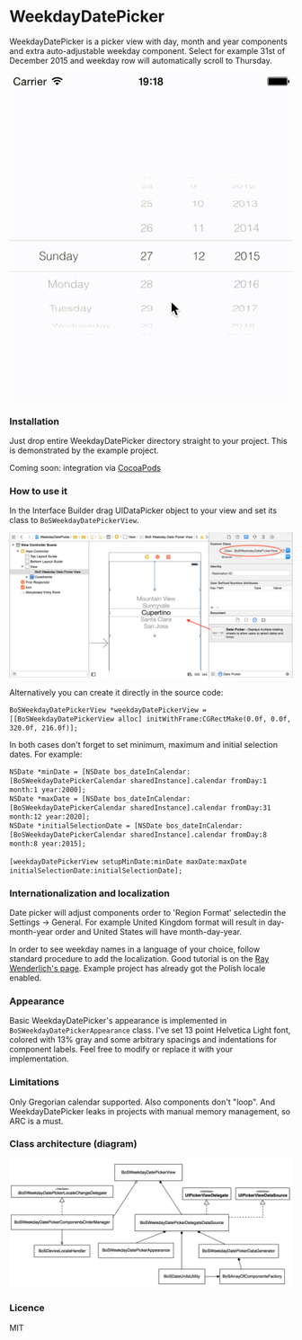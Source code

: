 # WeekdayDatePicker

WeekdayDatePicker is a picker view with day, month and year components and extra auto-adjustable weekday component. Select for example 31st of December 2015 and weekday row will automatically scroll to Thursday.

![WeekdayDatePicker demo](/ReadmeResources/weekdayDatePickerDemo.gif)

### Installation

Just drop entire WeekdayDatePicker directory straight to your project. This is demonstrated by the example project.

Coming soon: integration via [CocoaPods](https://cocoapods.org/)

### How to use it

In the Interface Builder drag UIDataPicker object to your view and set its class to `BoSWeekdayDatePickerView`. 

![Usage demonstration](/ReadmeResources/weekdateDatePickerUsage.png)

Alternatively you can create it directly in the source code:
```
BoSWeekdayDatePickerView *weekdayDatePickerView = [[BoSWeekdayDatePickerView alloc] initWithFrame:CGRectMake(0.0f, 0.0f, 320.0f, 216.0f)];
```

In both cases don't forget to set minimum, maximum and initial selection dates. For example:

```
NSDate *minDate = [NSDate bos_dateInCalendar:[BoSWeekdayDatePickerCalendar sharedInstance].calendar fromDay:1 month:1 year:2000];
NSDate *maxDate = [NSDate bos_dateInCalendar:[BoSWeekdayDatePickerCalendar sharedInstance].calendar fromDay:31 month:12 year:2020];
NSDate *initialSelectionDate = [NSDate bos_dateInCalendar:[BoSWeekdayDatePickerCalendar sharedInstance].calendar fromDay:8 month:8 year:2015];

[weekdayDatePickerView setupMinDate:minDate maxDate:maxDate initialSelectionDate:initialSelectionDate];
```

### Internationalization and localization

Date picker will adjust components order to 'Region Format' selectedin the Settings -> General. For example United Kingdom format will result in day-month-year order and United States will have month-day-year.

In order to see weekday names in a language of your choice, follow standard procedure to add the localization. Good tutorial is on the [Ray Wenderlich's page](http://www.raywenderlich.com/64401/internationalization-tutorial-for-ios-2014). Example project has already got the Polish locale enabled.

### Appearance

Basic WeekdayDatePicker's appearance is implemented in `BoSWeekdayDatePickerAppearance` class. I've set 13 point Helvetica Light font, colored with 13% gray and some arbitrary spacings and indentations for component labels. Feel free to modify or replace it with your implementation.

### Limitations

Only Gregorian calendar supported. Also components don't "loop". And WeekdayDatePicker leaks in projects with manual memory management, so ARC is a must. 

### Class architecture (diagram)

![Class diagram image](/ReadmeResources/classDiagram.png)

### Licence

MIT